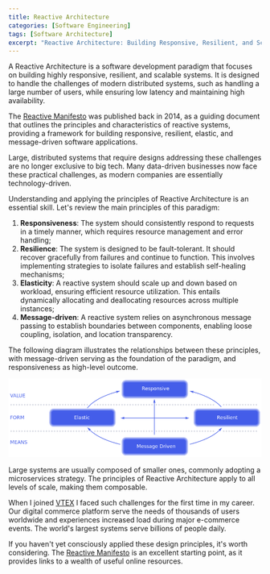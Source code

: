 ```yaml
---
title: Reactive Architecture
categories: [Software Engineering]
tags: [Software Architecture]
excerpt: "Reactive Architecture: Building Responsive, Resilient, and Scalable Systems"
---
```


A Reactive Architecture is a software development paradigm that focuses on building highly responsive, resilient, and scalable systems. It is designed to handle the challenges of modern distributed systems, such as handling a large number of users, while ensuring low latency and maintaining high availability.

The [Reactive Manifesto](https://www.reactivemanifesto.org) was published back in 2014, as a guiding document that outlines the principles and characteristics of reactive systems, providing a framework for building responsive, resilient, elastic, and message-driven software applications.

Large, distributed systems that require designs addressing these challenges are no longer exclusive to big tech. Many data-driven businesses now face these practical challenges, as modern companies are essentially technology-driven.

Understanding and applying the principles of Reactive Architecture is an essential skill. Let's review the main principles of this paradigm:

1. **Responsiveness**: The system should consistently respond to requests in a timely manner, which requires resource management and error handling;
2. **Resilience**: The system is designed to be fault-tolerant. It should recover gracefully from failures and continue to function. This involves implementing strategies to isolate failures and establish self-healing mechanisms;
3. **Elasticity**: A reactive system should scale up and down based on workload, ensuring efficient resource utilization. This entails dynamically allocating and deallocating resources across multiple instances;
4. **Message-driven**: A reactive system relies on asynchronous message passing to establish boundaries between components, enabling loose coupling, isolation, and location transparency.

The following diagram illustrates the relationships between these principles, with message-driven serving as the foundation of the paradigm, and responsiveness as high-level outcome.

![Reactive Architecture](/images/posts/2023-04-20-reactive-architecture/reactive-architecture.png "Reactive Architecture")

Large systems are usually composed of smaller ones, commonly adopting a microservices strategy. The principles of Reactive Architecture apply to all levels of scale, making them composable.

When I joined [VTEX](/about/vtex) I faced such challenges for the first time in my career. Our digital commerce platform serve the needs of thousands of users worldwide and experiences increased load during major e-commerce events. The world's largest systems serve billions of people daily.

If you haven't yet consciously applied these design principles, it's worth considering. The [Reactive Manifesto](https://www.reactivemanifesto.org) is an excellent starting point, as it provides links to a wealth of useful online resources.
